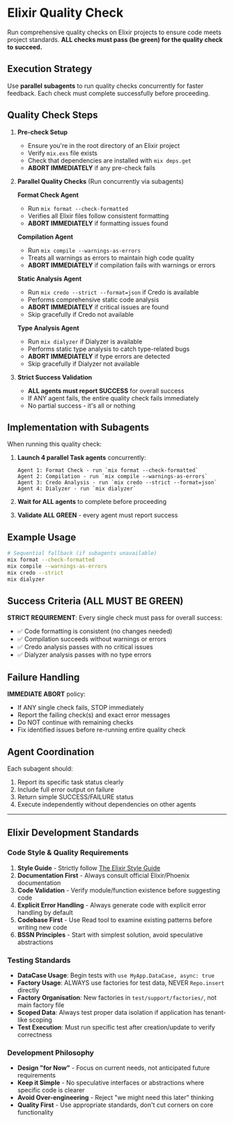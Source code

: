 # Elixir Quality Check

Run comprehensive quality checks on Elixir projects to ensure code meets project standards. **ALL checks must pass (be green) for the quality check to succeed.**

## Execution Strategy

Use **parallel subagents** to run quality checks concurrently for faster feedback. Each check must complete successfully before proceeding.

## Quality Check Steps

1. **Pre-check Setup**
   - Ensure you're in the root directory of an Elixir project
   - Verify `mix.exs` file exists
   - Check that dependencies are installed with `mix deps.get`
   - **ABORT IMMEDIATELY** if any pre-check fails

2. **Parallel Quality Checks** (Run concurrently via subagents)
   
   **Format Check Agent**
   - Run `mix format --check-formatted`
   - Verifies all Elixir files follow consistent formatting
   - **ABORT IMMEDIATELY** if formatting issues found
   
   **Compilation Agent**
   - Run `mix compile --warnings-as-errors`
   - Treats all warnings as errors to maintain high code quality
   - **ABORT IMMEDIATELY** if compilation fails with warnings or errors
   
   **Static Analysis Agent**
   - Run `mix credo --strict --format=json` if Credo is available
   - Performs comprehensive static code analysis
   - **ABORT IMMEDIATELY** if critical issues are found
   - Skip gracefully if Credo not available
   
   **Type Analysis Agent**
   - Run `mix dialyzer` if Dialyzer is available
   - Performs static type analysis to catch type-related bugs
   - **ABORT IMMEDIATELY** if type errors are detected
   - Skip gracefully if Dialyzer not available

3. **Strict Success Validation**
   - **ALL agents must report SUCCESS** for overall success
   - If ANY agent fails, the entire quality check fails immediately
   - No partial success - it's all or nothing

## Implementation with Subagents

When running this quality check:

1. **Launch 4 parallel Task agents** concurrently:
   ```
   Agent 1: Format Check - run `mix format --check-formatted`
   Agent 2: Compilation - run `mix compile --warnings-as-errors` 
   Agent 3: Credo Analysis - run `mix credo --strict --format=json`
   Agent 4: Dialyzer - run `mix dialyzer`
   ```

2. **Wait for ALL agents** to complete before proceeding

3. **Validate ALL GREEN** - every agent must report success

## Example Usage

```bash
# Sequential fallback (if subagents unavailable)
mix format --check-formatted
mix compile --warnings-as-errors
mix credo --strict
mix dialyzer
```

## Success Criteria (ALL MUST BE GREEN)

**STRICT REQUIREMENT**: Every single check must pass for overall success:
- ✅ Code formatting is consistent (no changes needed)
- ✅ Compilation succeeds without warnings or errors
- ✅ Credo analysis passes with no critical issues
- ✅ Dialyzer analysis passes with no type errors

## Failure Handling

**IMMEDIATE ABORT** policy:
- If ANY single check fails, STOP immediately
- Report the failing check(s) and exact error messages
- Do NOT continue with remaining checks
- Fix identified issues before re-running entire quality check

## Agent Coordination

Each subagent should:
1. Report its specific task status clearly
2. Include full error output on failure
3. Return simple SUCCESS/FAILURE status
4. Execute independently without dependencies on other agents

---

## Elixir Development Standards

### Code Style & Quality Requirements

1. **Style Guide** - Strictly follow [The Elixir Style Guide](https://github.com/christopheradams/elixir_style_guide/blob/master/README.md)
2. **Documentation First** - Always consult official Elixir/Phoenix documentation
3. **Code Validation** - Verify module/function existence before suggesting code
4. **Explicit Error Handling** - Always generate code with explicit error handling by default
5. **Codebase First** - Use Read tool to examine existing patterns before writing new code
6. **BSSN Principles** - Start with simplest solution, avoid speculative abstractions

### Testing Standards

- **DataCase Usage**: Begin tests with `use MyApp.DataCase, async: true`
- **Factory Usage**: ALWAYS use factories for test data, NEVER `Repo.insert` directly
- **Factory Organisation**: New factories in `test/support/factories/`, not main factory file
- **Scoped Data**: Always test proper data isolation if application has tenant-like scoping
- **Test Execution**: Must run specific test after creation/update to verify correctness

### Development Philosophy

- **Design "for Now"** - Focus on current needs, not anticipated future requirements
- **Keep it Simple** - No speculative interfaces or abstractions where specific code is clearer
- **Avoid Over-engineering** - Reject "we might need this later" thinking
- **Quality First** - Use appropriate standards, don't cut corners on core functionality